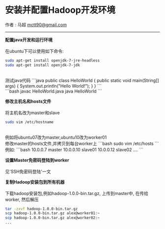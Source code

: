 # 安装并配置Hadoop开发环境

作者 :  马超  mctt90@gmail.com

---

**配置java开发和运行环境** <br><br>
在ubuntu下可以使用如下命令:
```bash
sudo apt-get install openjdk-7-jre-headless
sudo apt-get install openjdk-7-jdk
```
<br>
测试java代码
```java
public class HelloWorld {
    public static void main(String[] args) {
        System.out.println("Hello World!");
    }
}
```
<br>
```bash
javac HelloWorld.java
java HelloWorld
```
<br>

**修改主机名和hosts文件** <br><br>
将主机名改为master和slave
```bash
sudo vim /etc/hostname
```
<br>
例如将ubuntu07改为master,ubuntu10改为worker01<br>
修改master的hosts文件,并拷贝到每台worker上
```bash
sudo vim /etc/hosts
```
<br>
例如:
```bash
10.0.0.7 master
10.0.0.10 slave01
10.0.0.12 slave02
....
```
<br>

**设置Master免密码登陆到worker** <br><br>
见'SSH免密码登陆'一文
<br>

**复制Hadoop安装包到所有机器** <br><br>
下载hadoop安装包,例如hadoop-1.0.0-bin.tar.gz, 上传到master中, 在传给worker, 然后解压
```bash
tar -zxvf hadoop-1.0.0-bin.tar.gz
scp hadoop-1.0.0-bin.tar.gz alex@worker01:~
scp hadoop-1.0.0-bin.tar.gz alex@worker02:~
...
```
<br>

